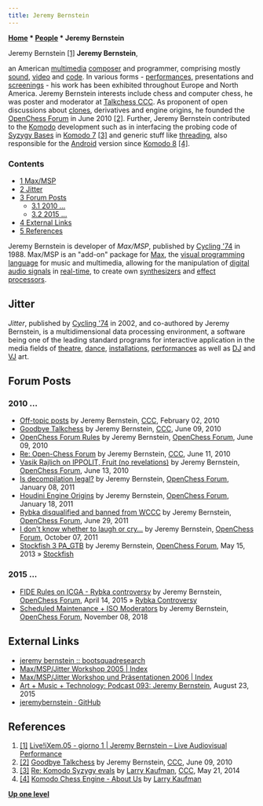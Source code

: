 ```yaml
---
title: Jeremy Bernstein
---
```

**[Home](Home "Home") \* [People](People "People") \* Jeremy Bernstein**



 [](http://vortice.provincia.venezia.it/Live!iXem05_day1.htm) Jeremy Bernstein <a id="cite-note-1" href="#cite-ref-1">[1]</a> 
**Jeremy Bernstein**,  

an American [multimedia](https://en.wikipedia.org/wiki/Multimedia) [composer](https://en.wikipedia.org/wiki/Composer) and programmer, comprising mostly [sound](https://en.wikipedia.org/wiki/Sound), [video](https://en.wikipedia.org/wiki/Video) and [code](https://en.wikipedia.org/wiki/Code). 
In various forms - [performances](https://en.wikipedia.org/wiki/Performance), presentations and [screenings](https://en.wikipedia.org/wiki/Film_screening) - his work has been exhibited throughout Europe and North America.
Jeremy Bernstein interests include chess and computer chess, he was poster and moderator at [Talkchess CCC](CCC "CCC"). 
As proponent of open discussions about [clones](Category:Clone "Category:Clone"), derivatives and engine origins, he founded the [OpenChess Forum](Computer_Chess_Forums "Computer Chess Forums") in June 2010 <a id="cite-note-2" href="#cite-ref-2">[2]</a>. 
Further, Jeremy Bernstein contributed to the [Komodo](Komodo "Komodo") development such as in interfacing the probing code of [Syzygy Bases](Syzygy_Bases "Syzygy Bases") in [Komodo 7](Komodo#7 "Komodo") <a id="cite-note-3" href="#cite-ref-3">[3]</a> and generic stuff like [threading](Thread "Thread"), 
also responsible for the [Android](Android "Android") version since [Komodo 8](Komodo#8 "Komodo") <a id="cite-note-4" href="#cite-ref-4">[4]</a>. 



### Contents


* [1 Max/MSP](#max.2fmsp)
* [2 Jitter](#jitter)
* [3 Forum Posts](#forum-posts)
	+ [3.1 2010 ...](#2010-...)
	+ [3.2 2015 ...](#2015-...)
* [4 External Links](#external-links)
* [5 References](#references)






Jeremy Bernstein is developer of *Max/MSP*, published by [Cycling '74](https://en.wikipedia.org/wiki/Cycling_%2774) in 1988. Max/MSP is an "add-on" package for [Max](https://en.wikipedia.org/wiki/Max_%28software%29), the [visual programming language](https://en.wikipedia.org/wiki/Visual_programming_language) for music and multimedia, allowing for the manipulation of [digital audio signals](https://en.wikipedia.org/wiki/Digital_audio) in [real-time](https://en.wikipedia.org/wiki/Real-time), to create own [synthesizers](https://en.wikipedia.org/wiki/Synthesizer) and [effect processors](https://en.wikipedia.org/wiki/Effects_unit).



## Jitter


*Jitter*, published by [Cycling '74](https://en.wikipedia.org/wiki/Cycling_%2774) in 2002, and co-authored by Jeremy Bernstein, is a multidimensional data processing environment, a software being one of the leading standard programs for interactive application in the media fields of [theatre](https://en.wikipedia.org/wiki/Theatre), [dance](https://en.wikipedia.org/wiki/Dance), [installations](https://en.wikipedia.org/wiki/Installation_art), [performances](https://en.wikipedia.org/wiki/Performance) as well as [DJ](https://en.wikipedia.org/wiki/Disc_jockey) and [VJ](https://en.wikipedia.org/wiki/VJ_%28media_personality%29) art. 



## Forum Posts


### 2010 ...


* [Off-topic posts](http://www.talkchess.com/forum/viewtopic.php?t=32286) by Jeremy Bernstein, [CCC](CCC "CCC"), February 02, 2010
* [Goodbye Talkchess](http://www.talkchess.com/forum/viewtopic.php?t=34840) by Jeremy Bernstein, [CCC](CCC "CCC"), June 09, 2010
* [OpenChess Forum Rules](http://www.open-chess.org/viewtopic.php?f=13&t=2) by Jeremy Bernstein, [OpenChess Forum](Computer_Chess_Forums "Computer Chess Forums"), June 09, 2010
* [Re: Open-Chess Forum](http://www.talkchess.com/forum/viewtopic.php?topic_view=threads&p=355239&t=34845) by Jeremy Bernstein, [CCC](CCC "CCC"), June 11, 2010
* [Vasik Rajlich on IPPOLIT, Fruit (no revelations)](http://www.open-chess.org/viewtopic.php?f=3&t=115) by Jeremy Bernstein, [OpenChess Forum](Computer_Chess_Forums "Computer Chess Forums"), June 13, 2010
* [Is decompilation legal?](http://www.open-chess.org/viewtopic.php?f=3&t=937) by Jeremy Bernstein, [OpenChess Forum](Computer_Chess_Forums "Computer Chess Forums"), January 08, 2011
* [Houdini Engine Origins](http://open-chess.org/viewtopic.php?f=7&t=992) by Jeremy Bernstein, [OpenChess Forum](Computer_Chess_Forums "Computer Chess Forums"), January 18, 2011
* [Rybka disqualified and banned from WCCC](http://www.open-chess.org/viewtopic.php?f=3&t=1463) by Jeremy Bernstein, [OpenChess Forum](Computer_Chess_Forums "Computer Chess Forums"), June 29, 2011
* [I don't know whether to laugh or cry...](http://www.open-chess.org/viewtopic.php?f=3&t=1643) by Jeremy Bernstein, [OpenChess Forum](Computer_Chess_Forums "Computer Chess Forums"), October 07, 2011
* [Stockfish 3 PA\_GTB](http://open-chess.org/viewtopic.php?f=7&t=2322) by Jeremy Bernstein, [OpenChess Forum](Computer_Chess_Forums "Computer Chess Forums"), May 15, 2013 » [Stockfish](Stockfish "Stockfish")


### 2015 ...


* [FIDE Rules on ICGA - Rybka controversy](http://www.open-chess.org/viewtopic.php?f=3&t=2808) by Jeremy Bernstein, [OpenChess Forum](Computer_Chess_Forums "Computer Chess Forums"), April 14, 2015 » [Rybka Controversy](Rybka_Controversy "Rybka Controversy")
* [Scheduled Maintenance + ISO Moderators](http://www.open-chess.org/viewtopic.php?f=5&t=3189) by Jeremy Bernstein, [OpenChess Forum](Computer_Chess_Forums "Computer Chess Forums"), November 08, 2018


## External Links


* [jeremy bernstein :: bootsquadresearch](http://www.bootsquad.com/)
* [Max/MSP/Jitter Workshop 2005 | Index](http://www.sonicscene.de/fnm/files/data/photos/MaxMSP_2005/index.html)
* [Max/MSP/Jitter Workshop und Präsentationen 2006 | Index](https://www.opasquet.fr/fnm/files/data/photos/Max_Anfaenger_2006_HTML/index.html)
* [Art + Music + Technology: Podcast 093: Jeremy Bernstein](https://artmusictech.libsyn.com/podcast-093-jeremy-bernstein), August 23, 2015
* [jeremybernstein · GitHub](https://github.com/jeremybernstein)


## References


1. <a id="cite-ref-1" href="#cite-note-1">[1]</a> [Live!iXem.05 - giorno 1 | Jeremy Bernstein – Live Audiovisual Performance](http://vortice.provincia.venezia.it/Live!iXem05_day1.htm)
2. <a id="cite-ref-2" href="#cite-note-2">[2]</a> [Goodbye Talkchess](http://www.talkchess.com/forum/viewtopic.php?t=34840) by Jeremy Bernstein, [CCC](CCC "CCC"), June 09, 2010
3. <a id="cite-ref-3" href="#cite-note-3">[3]</a> [Re: Komodo Syzygy evals](http://www.talkchess.com/forum/viewtopic.php?t=52391&start=7) by [Larry Kaufman](Larry_Kaufman "Larry Kaufman"), [CCC](CCC "CCC"), May 21, 2014
4. <a id="cite-ref-4" href="#cite-note-4">[4]</a> [Komodo Chess Engine - About Us](https://komodochess.com/store/pages.php?cmsid=13) by [Larry Kaufman](Larry_Kaufman "Larry Kaufman")

**[Up one level](People "People")**







 
